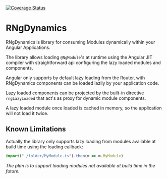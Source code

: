 [![Coverage Status](https://coveralls.io/repos/github/yuxblank/RNgDynamics/badge.svg?branch=master)](https://coveralls.io/github/yuxblank/RNgDynamics?branch=master)

# RNgDynamics
RNgDynamics is library for consuming Modules dynamically within your Angular Applications.

The library allows loading `@NgModule`'s at runtime using the Angular JIT compiler with straightforward api configuring the lazy loaded modules and components.

Angular only supports by default lazy loading from the Router, with RNgDynamics components can be loaded lazily by your application code.

Lazy loaded components can be projected by the built-in directive `rngLazyLoaded` that act's as proxy for dynamic module components.

A lazy loaded module once loaded is cached in memory, so the application will not load it twice.



## Known Limitations
Actually the library only supports lazy loading from modules available at build time using the loading callback:

```typescript
import("./folder/MyModule.ts").then(m => m.MyModule)
```

_The plan is to support loading modules not available at build time in the future._

